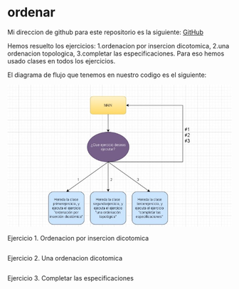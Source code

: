 # ordenar

Mi direccion de github para este repositorio es la siguiente: [GitHub]()


Hemos resuelto los ejercicios: 1.ordenacion por insercion dicotomica, 2.una ordenacion topologica, 3.completar las especificaciones. Para eso hemos usado clases en todos los ejercicios.

El diagrama de flujo que tenemos en nuestro codigo es el siguiente: 

![diagrama de flujo ordenar](https://github.com/jzazooro/ordenar/blob/main/diagramadeflujo.jpg)

Ejercicio 1. Ordenacion por insercion dicotomica

```

```

Ejercicio 2. Una ordenacion dicotomica

```

```

Ejercicio 3. Completar las especificaciones

```

```
